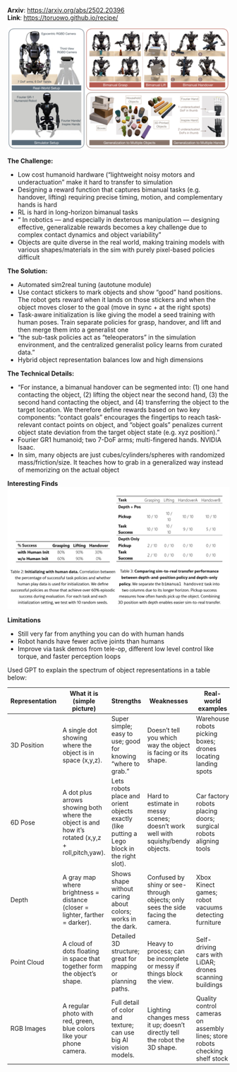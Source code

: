 **Arxiv**: https://arxiv.org/abs/2502.20396  
**Link**: https://toruowo.github.io/recipe/  

![d](./images/s2r2.png)

**The Challenge:**
- Low cost humanoid hardware (“lightweight noisy motors and underactuation” make it hard to transfer to simulation
- Designing a reward function that captures bimanual tasks (e.g. handover, lifting) requiring precise timing, motion, and complementary hands is hard
- RL is hard in long-horizon bimanual tasks
- “ In robotics — and especially in dexterous manipulation — designing effective, generalizable rewards becomes a key challenge due to complex contact dynamics and object variability”
- Objects are quite diverse in the real world, making training models with various shapes/materials in the sim with purely pixel-based policies difficult

**The Solution:**
- Automated sim2real tuning (autotune module) 
- Use contact stickers to mark objects and show “good” hand positions. The robot gets reward when it lands on those stickers and when the object moves closer to the goal (move in sync + at the right spots)
- Task-aware initialization is like giving the model a seed training with human poses. Train separate policies for grasp, handover, and lift and then merge them into a generalist one
- “the sub-task policies act as “teleoperators” in the simulation environment, and the centralized generalist policy learns from curated data.”
- Hybrid object representation balances low and high dimensions

**The Technical Details:**
- “For instance, a bimanual handover can be segmented into: (1) one hand contacting the object, (2) lifting the object near the second hand, (3) the second hand contacting the object, and (4) transferring the object to the target location. We therefore define rewards based on two key components: “contact goals” encourages the fingertips to reach task-relevant contact points on object, and “object goals” penalizes current object state deviation from the target object state (e.g. xyz position).”
- Fourier GR1 humanoid; two 7-DoF arms; multi-fingered hands. NVIDIA Isaac.
- In sim, many objects are just cubes/cylinders/spheres with randomized mass/friction/size. It teaches how to grab in a generalized way instead of memorizing on the actual object

**Interesting Finds**
![d](./images/s2r1.png)

**Limitations**
- Still very far from anything you can do with human hands
- Robot hands have fewer active joints than humans
- Improve via task demos from tele-op, different low level control like torque, and faster perception loops

Used GPT to explain the spectrum of object representations in a table below:


| Representation | What it is (simple picture)                                                                     | Strengths                                                         | Weaknesses                                                                | Real-world examples                                     |
|----------------|------------------------------------------------------------------------------------------------|--------------------------------------------------------------------|---------------------------------------------------------------------------|---------------------------------------------------------|
| 3D Position    | A single dot showing where the object is in space (x,y,z).                                      | Super simple; easy to use; good for knowing “where to grab.”       | Doesn’t tell you which way the object is facing or its shape.             | Warehouse robots picking boxes; drones locating landing spots |
| 6D Pose        | A dot plus arrows showing both where the object is and how it’s rotated (x,y,z + roll,pitch,yaw).| Lets robots place and orient objects exactly (like putting a Lego block in the right slot). | Hard to estimate in messy scenes; doesn’t work well with squishy/bendy objects. | Car factory robots placing doors; surgical robots aligning tools |
| Depth          | A gray map where brightness = distance (closer = lighter, farther = darker).                    | Shows shape without caring about colors; works in the dark.        | Confused by shiny or see-through objects; only sees the side facing the camera. | Xbox Kinect games; robot vacuums detecting furniture     |
| Point Cloud    | A cloud of dots floating in space that together form the object’s shape.                        | Detailed 3D structure; great for mapping or planning paths.        | Heavy to process; can be incomplete or messy if things block the view.    | Self-driving cars with LiDAR; drones scanning buildings  |
| RGB Images     | A regular photo with red, green, blue colors like your phone camera.                            | Full detail of color and texture; can use big AI vision models.    | Lighting changes mess it up; doesn’t directly tell the robot the 3D shape.| Quality control cameras on assembly lines; store robots checking shelf stock |


